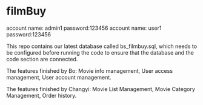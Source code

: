 # filmBuy
account name: admin1 password:123456
account name: user1 password:123456

This repo contains our latest database called bs_filmbuy.sql, 
which needs to be configured before running the code to ensure 
that the database and the code section are connected.


The features finished by Bo:
Movie info management, 
User access management, 
User account management. 

The features finished by Changyi:
Movie List Management, 
Movie Category Management,
Order history. 
